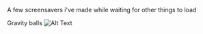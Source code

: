 A few screensavers i've made while waiting for other things to load

Gravity balls
![Alt Text](https://media.giphy.com/media/6zuh6AuT490Tc9ybSd/giphy.gif)
